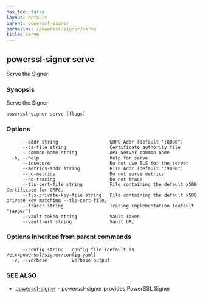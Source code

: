 ```yaml
---
has_toc: false
layout: default
parent: powerssl-signer
permalink: /powerssl-signer/serve
title: serve
---
```

## powerssl-signer serve

Serve the Signer

### Synopsis

Serve the Signer

```
powerssl-signer serve [flags]
```

### Options

```
      --addr string                   GRPC Addr (default ":8080")
      --ca-file string                Certificate authority file
      --common-name string            API Server common name
  -h, --help                          help for serve
      --insecure                      Do not use TLS for the server
      --metrics-addr string           HTTP Addr (default ":9090")
      --no-metrics                    Do not serve metrics
      --no-tracing                    Do not trace
      --tls-cert-file string          File containing the default x509 Certificate for GRPC.
      --tls-private-key-file string   File containing the default x509 private key matching --tls-cert-file.
      --tracer string                 Tracing implementation (default "jaeger")
      --vault-token string            Vault Token
      --vault-url string              Vault URL
```

### Options inherited from parent commands

```
      --config string   config file (default is /etc/powerssl/signer/config.yaml)
  -v, --verbose         Verbose output
```

### SEE ALSO

* [powerssl-signer](/powerssl-signer)	 - powerssl-signer provides PowerSSL Signer
